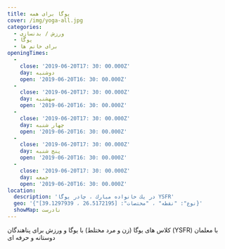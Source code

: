 ```yaml
---
title: یوگا برای همه
cover: /img/yoga-all.jpg
categories:
  - ورزش / بدنسازی
  - یوگا
  - برای خانم ها
openingTimes:
  - 
    close: '2019-06-20T17: 30: 00.000Z'
    day: دوشنبه
    open: '2019-06-20T16: 30: 00.000Z'
  - 
    close: '2019-06-20T17: 30: 00.000Z'
    day: سهشنبه
    open: '2019-06-20T16: 30: 00.000Z'
  - 
    close: '2019-06-20T17: 30: 00.000Z'
    day: چهار شنبه
    open: '2019-06-20T16: 30: 00.000Z'
  - 
    close: '2019-06-20T17: 30: 00.000Z'
    day: پنج شنبه
    open: '2019-06-20T16: 30: 00.000Z'
  - 
    close: '2019-06-20T17: 30: 00.000Z'
    day: جمعه
    open: '2019-06-20T16: 30: 00.000Z'
location:
  description: 'در یك خانواده مبارك ، چادر یوگا YSFR'
  geo: '{"نوع": "نقطه" ، "مختصات": [26.5172195 ، 39.1297939]}'
  showMap: نادرست
---
```


کلاس های یوگا (زن و مرد مختلط) با یوگا و ورزش برای پناهندگان (YSFR) با معلمان دوستانه و حرفه ای